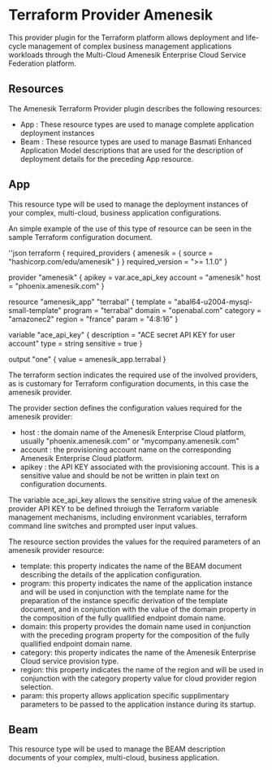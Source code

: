 # Terraform Provider Amenesik

This provider plugin for the Terraform platform allows deployment and life-cycle management of complex business management applications workloads through the Multi-Cloud Amenesik Enterprise Cloud Service Federation platform.

## Resources
The Amenesik Terraform Provider plugin describes the following resources:

- App : These resource types are used to manage complete application deployment instances
- Beam : These resource types are used to manage Basmati Enhanced Application Model descriptions that are used for the description of deployment details for the preceding App resource.

## App
This resource type will be used to manage the deployment instances of your complex, multi-cloud, business application configurations.

An simple example of the use of this type of resource can be seen in the sample Terraform configuration document.

''json
  terraform {
    required_providers {
      amenesik = {
        source  = "hashicorp.com/edu/amenesik"
      }
    }
    required_version = ">= 1.1.0"
  }
  
  provider "amenesik" {
    apikey   = var.ace_api_key
    account  = "amenesik"
    host     = "phoenix.amenesik.com"
  }
  
  resource "amenesik_app" "terrabal" {
    template  = "abal64-u2004-mysql-small-template"
    program   = "terrabal"
    domain    = "openabal.com"
    category  = "amazonec2"
    region    = "france"
    param     = "4:8:16"
  }
  
  variable "ace_api_key" {
          description = "ACE secret API KEY for user account"
          type = string
          sensitive = true
  }
  
  output "one" {
    value = amenesik_app.terrabal
  }

The terraform section indicates the required use of the involved providers, as is customary for Terraform configuration documents, in this case the amenesik provider.

The provider section defines the configuration values required for the amenesik provider:
- host : the domain name of the Amenesik Enterprise Cloud platform, usually "phoenix.amenesik.com" or "mycompany.amenesik.com"
- account : the provisioning account name on the corresponding Amenesik Enterprise Cloud platform.
- apikey : the API KEY associated with the provisioning account. This is a sensitive value and should be not be written in plain text on configuration documents.

The variable ace_api_key allows the sensitive string value of the amenesik provider API KEY to be defined throiugh the Terraform variable management mechanisms, including environment vcariables, terraform command line switches and prompted user input values.

The resource section provides the values for the required parameters of an amenesik provider resource:
- template: this property indicates the name of the BEAM document describing the details of the application configuration.
- program: this property indicates the name of the application instance and will be used in conjunction with the template name for the preparation of the instance specific derivation of the template document, and in conjunction with the value of the domain property in the composition of the fully quallified endpoint domain name.
- domain: this property provides the domain name used in conjunction with the preceding program property for the composition of the fully quallified endpoint domain name.
- category: this property indicates the name of the Amenesik Enterprise Cloud service provision type.
- region: this property indicates the name of the region and will be used in conjunction with the category property value for cloud provider region selection.
- param: this property allows application specific supplimentary parameters to be passed to the application instance during its startup.

## Beam
This resource type will be used to manage the BEAM description documents of your complex, multi-cloud, business application.





  

